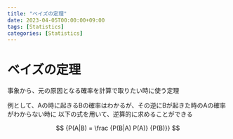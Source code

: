 ```yaml
---
title: "ベイズの定理"
date: 2023-04-05T00:00:00+09:00
tags: [Statistics]
categories: [Statistics]
---
```

# ベイズの定理

事象から、元の原因となる確率を計算で取りたい時に使う定理

例として、Aの時に起きるBの確率はわかるが、その逆にBが起きた時のAの確率がわからない時に
以下の式を用いて、逆算的に求めることができる

$$
{P(A|B) = \frac {P(B|A) P(A)} {P(B)}}
$$